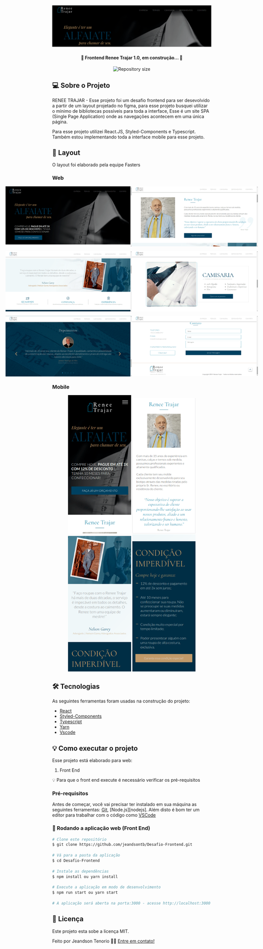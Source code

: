 <h1 align="center">
    <img alt="Renee" title="#Trajar" src="https://raw.githubusercontent.com/jeandsontb/Desafio-Frontend/main/screens/banner.png" />
</h1>

<h4 align="center"> 
	🚧 Frontend Renee Trajar 1.0, em construção... 🚧
</h4>

<p align="center">
  <img alt="Repository size" src="https://img.shields.io/static/v1?label=Last%20commit&message=January&color=yellowgreen&style=for-the-badge&logo=Slack">
</p>

## 💻 Sobre o Projeto

RENEE TRAJAR - Esse projeto foi um desafio frontend para ser desevolvido a partir de um layout projetado no figma, para esse projeto busquei utilizar o mínimo de bibliotecas possíveis para toda a interface, Esse é um site SPA (Single Page Application) onde as navegações acontecem em uma única página.

Para esse projeto utilizei React.JS, Styled-Components e Typescript. Também estou implementando toda a interface mobile para esse projeto.

## 🎨 Layout

O layout foi elaborado pela equipe Fasters

### Web

<p align="center" style="display: flex; align-items: flex-start; justify-content: center;">
  <img alt="Renee" title="#Renee" src="https://raw.githubusercontent.com/jeandsontb/Desafio-Frontend/main/screens/project001.png" width="400px">

  <img alt="Renee" title="#Renee" src="https://raw.githubusercontent.com/jeandsontb/Desafio-Frontend/main/screens/project002.png" width="400px">
</p>
<p align="center" style="display: flex; align-items: flex-start; justify-content: center;">
  <img alt="Renee" title="#Renee" src="https://raw.githubusercontent.com/jeandsontb/Desafio-Frontend/main/screens/project003%20(1).png" width="400px">

  <img alt="Renee" title="#Renee" src="https://raw.githubusercontent.com/jeandsontb/Desafio-Frontend/main/screens/project004.png" width="400px">
</p>

<p align="center" style="display: flex; align-items: flex-start; justify-content: center;">
  <img alt="Renee" title="#Renee" src="https://raw.githubusercontent.com/jeandsontb/Desafio-Frontend/main/screens/project005.png" width="400px">

  <img alt="Renee" title="#Renee" src="https://raw.githubusercontent.com/jeandsontb/Desafio-Frontend/main/screens/project006.png" width="400px">
</p>


### Mobile

<p align="center">
  <img alt="Renee" title="#Renee" src="https://raw.githubusercontent.com/jeandsontb/Desafio-Frontend/main/screens/projectM001.png" width="200px">

  <img alt="Renee" title="#Renee" src="https://raw.githubusercontent.com/jeandsontb/Desafio-Frontend/main/screens/projectM002.png" width="200px">

  <img alt="Renee" title="#Renee" src="https://raw.githubusercontent.com/jeandsontb/Desafio-Frontend/main/screens/projetc003.png" width="200px">

  <img alt="Renee" title="#Renee" src="https://raw.githubusercontent.com/jeandsontb/Desafio-Frontend/main/screens/projectm004.png" width="200px">
</p>

## 🛠 Tecnologias

As seguintes ferramentas foram usadas na construção do projeto:

- [React][reactjs]
- [Styled-Components][styled]
- [Typescript][type]
- [Yarn][yarn]
- [Vscode][vscode]

## 💡 Como executar o projeto

Esse projeto está elaborado para web:

1. Front End 

💡 Para que o front end execute é necessário verificar os pré-requisitos

### Pré-requisitos

Antes de começar, você vai precisar ter instalado em sua máquina as seguintes ferramentas:
[Git](https://git-scm.com), [Node.js][nodejs]. 
Além disto é bom ter um editor para trabalhar com o código como [VSCode][vscode]

### 🧭 Rodando a aplicação web (Front End)

```bash
# Clone este repositório
$ git clone https://github.com/jeandsontb/Desafio-Frontend.git

# Vá para a pasta da aplicação 
$ cd Desafio-Frontend

# Instale as dependências
$ npm install ou yarn install

# Execute a aplicação em modo de desenvolvimento
$ npm run start ou yarn start

# A aplicação será aberta na porta:3000 - acesse http://localhost:3000

```

## 📝 Licença

Este projeto esta sobe a licença MIT.

Feito por Jeandson Tenorio 👋🏽 [Entre em contato!](https://www.linkedin.com/in/jeandson/)

[reactjs]: https://reactjs.org
[type]: https://www.typescriptlang.org/
[yarn]: https://yarnpkg.com/
[styled]: https://styled-components.com/
[vscode]: https://code.visualstudio.com/